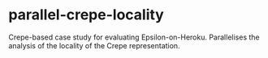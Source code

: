 parallel-crepe-locality
=======================

Crepe-based case study for evaluating Epsilon-on-Heroku. Parallelises the analysis of the locality of the Crepe representation.

